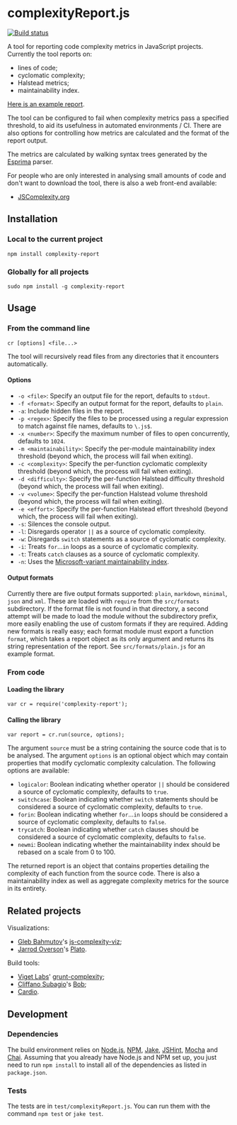 # complexityReport.js

[![Build status][ci-image]][ci-status]

A tool for reporting code complexity metrics in JavaScript projects.
Currently the tool reports on:

* lines of code;
* cyclomatic complexity;
* Halstead metrics;
* maintainability index.

[Here is an example report][eg].

The tool can be configured to fail
when complexity metrics pass a specified threshold,
to aid its usefulness in automated environments / CI.
There are also options
for controlling how metrics are calculated
and the format of the report output.

The metrics are calculated by walking syntax trees
generated by the [Esprima] parser.

For people who are only interested in analysing small amounts of code
and don't want to download the tool,
there is also a web front-end available:

* [JSComplexity.org][jscomplexity]

## Installation

### Local to the current project

```
npm install complexity-report
```

### Globally for all projects

```
sudo npm install -g complexity-report
```

## Usage

### From the command line

```
cr [options] <file...>
```

The tool will recursively read files
from any directories that it encounters
automatically.

#### Options

* `-o <file>`: Specify an output file for the report,
  defaults to `stdout`.
* `-f <format>`: Specify an output format for the report,
  defaults to `plain`.
* `-a`: Include hidden files in the report.
* `-p <regex>`: Specify the files to be processed
  using a regular expression to match against file names,
  defaults to `\.js$`.
* `-x <number>`: Specify the maximum number of files to open concurrently,
  defaults to `1024`.
* `-m <maintainability>`: Specify the per-module maintainability index threshold
  (beyond which, the process will fail when exiting).
* `-c <complexity>`: Specify the per-function cyclomatic complexity threshold
  (beyond which, the process will fail when exiting).
* `-d <difficulty>`: Specify the per-function Halstead difficulty threshold
  (beyond which, the process will fail when exiting).
* `-v <volume>`: Specify the per-function Halstead volume threshold
  (beyond which, the process will fail when exiting).
* `-e <effort>`: Specify the per-function Halstead effort threshold
  (beyond which, the process will fail when exiting).
* `-s`: Silences the console output.
* `-l`: Disregards operator `||` as a source of cyclomatic complexity.
* `-w`: Disregards `switch` statements as a source of cyclomatic complexity.
* `-i`: Treats `for`...`in` loops as a source of cyclomatic complexity.
* `-t`: Treats `catch` clauses as a source of cyclomatic complexity.
* `-n`: Uses the [Microsoft-variant maintainability index][msvariant].

#### Output formats

Currently there are five output formats supported:
`plain`,
`markdown`,
`minimal`,
`json`
and `xml`.
These are loaded with `require`
from the `src/formats` subdirectory.
If the format file is not found
in that directory,
a second attempt will be made to load the module
without the subdirectory prefix,
more easily enabling the use of
custom formats if they are required.
Adding new formats is really easy;
each format module must export a function `format`,
which takes a report object as its only argument
and returns its string representation of the report.
See `src/formats/plain.js` for an example format.

### From code

#### Loading the library

```
var cr = require('complexity-report');
```

#### Calling the library

```
var report = cr.run(source, options);
```

The argument `source` must be a string
containing the source code that is to be analysed.
The argument `options` is an optional object
which may contain properties that modify
cyclomatic complexity calculation.
The following options are available:

* `logicalor`: Boolean indicating whether operator `||`
  should be considered a source of cyclomatic complexity,
  defaults to `true`.
* `switchcase`: Boolean indicating whether `switch` statements
  should be considered a source of cyclomatic complexity,
  defaults to `true`.
* `forin`: Boolean indicating whether `for`...`in` loops
  should be considered a source of cyclomatic complexity,
  defaults to `false`.
* `trycatch`: Boolean indicating whether `catch` clauses
  should be considered a source of cyclomatic complexity,
  defaults to `false`.
* `newmi`: Boolean indicating whether the maintainability
  index should be rebased on a scale from 0 to 100.

The returned report is an object
that contains properties detailing the complexity
of each function from the source code.
There is also
a maintainability index
as well as aggregate complexity metrics
for the source in its entirety.

## Related projects

Visualizations:

* [Gleb Bahmutov][gleb]'s [js-complexity-viz];
* [Jarrod Overson][jarrod]'s [Plato].

Build tools:

* [Viget Labs][viget]' [grunt-complexity];
* [Cliffano Subagio][cliffano]'s [Bob];
* [Cardio].

## Development

### Dependencies

The build environment relies on
[Node.js][node],
[NPM],
[Jake],
[JSHint],
[Mocha] and
[Chai].
Assuming that you already have Node.js and NPM set up,
you just need to run `npm install`
to install all of the dependencies
as listed in `package.json`.

### Tests

The tests are in `test/complexityReport.js`. You can run them with the
command `npm test` or `jake test`.

[ci-image]: https://secure.travis-ci.org/philbooth/complexityReport.js.png?branch=master
[ci-status]: http://travis-ci.org/#!/philbooth/complexityReport.js
[eg]: https://github.com/philbooth/complexityReport.js/blob/master/SELF.md
[esprima]: http://esprima.org/
[jscomplexity]: http://jscomplexity.org/
[msvariant]: http://blogs.msdn.com/b/codeanalysis/archive/2007/11/20/maintainability-index-range-and-meaning.aspx
[gleb]: https://github.com/bahmutov
[js-complexity-viz]: https://github.com/bahmutov/js-complexity-viz
[jarrod]: http://jarrodoverson.com/blog/about
[plato]: https://github.com/jsoverson/plato
[viget]: http://viget.com/
[grunt-complexity]: https://github.com/vigetlabs/grunt-complexity
[cliffano]: http://blog.cliffano.com/
[bob]: https://github.com/cliffano/bob
[cardio]: https://github.com/auchenberg/cardio
[tracker]: https://github.com/philbooth/complexityReport.js/issues
[node]: http://nodejs.org/
[npm]: https://npmjs.org/
[jake]: https://github.com/mde/jake
[jshint]: https://github.com/jshint/node-jshint
[mocha]: http://visionmedia.github.com/mocha
[chai]: http://chaijs.com/

